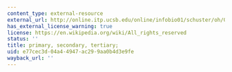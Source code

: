 ```yaml
---
content_type: external-resource
external_url: http://online.itp.ucsb.edu/online/infobio01/schuster/oh/04.html
has_external_license_warning: true
license: https://en.wikipedia.org/wiki/All_rights_reserved
status: ''
title: primary, secondary, tertiary;
uid: e77cec3d-04a4-4947-ac29-9aa0b4d3e9fe
wayback_url: ''
---
```

